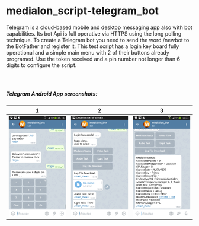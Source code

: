 # medialon_script-telegram_bot
Telegram is a cloud-based mobile and desktop messaging app also with bot capabilities. Its bot Api is full operative via HTTPS using the long polling technique. To create a Telegram bot you need to send the word   /newbot  to the BotFather and register it.   This test script has a login key board fully operational and a simple main menu with 2 of their buttons already programed. Use the token received and a pin number not longer than 6 digits to configure the script.

##### <br/>
##### Telegram Android App screenshots:

1                                    |  2                                    |  3
:----------------------------------------------:|:------------------------------------------------:|:-------------------------:
![Image of app1](screenshots/Screenshot_1.png)  |  ![Image of app1](screenshots/Screenshot_3.png)  |  ![Image of app3](screenshots/Screenshot_2.png)




